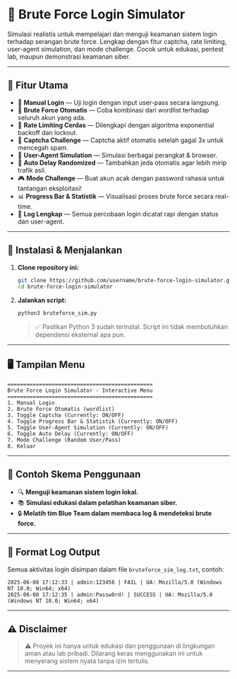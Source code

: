 # 🔐 Brute Force Login Simulator

Simulasi realistis untuk mempelajari dan menguji keamanan sistem login terhadap serangan brute force. Lengkap dengan fitur captcha, rate limiting, user-agent simulation, dan mode challenge. Cocok untuk edukasi, pentest lab, maupun demonstrasi keamanan siber.

---

## 🎯 Fitur Utama

- 🔐 **Manual Login** — Uji login dengan input user-pass secara langsung.
- 🤖 **Brute Force Otomatis** — Coba kombinasi dari wordlist terhadap seluruh akun yang ada.
- 🔁 **Rate Limiting Cerdas** — Dilengkapi dengan algoritma exponential backoff dan lockout.
- 🧠 **Captcha Challenge** — Captcha aktif otomatis setelah gagal 3x untuk mencegah spam.
- 📶 **User-Agent Simulation** — Simulasi berbagai perangkat & browser.
- 🐢 **Auto Delay Randomized** — Tambahkan jeda otomatis agar lebih mirip trafik asli.
- 🎮 **Mode Challenge** — Buat akun acak dengan password rahasia untuk tantangan eksploitasi!
- 📊 **Progress Bar & Statistik** — Visualisasi proses brute force secara real-time.
- 📝 **Log Lengkap** — Semua percobaan login dicatat rapi dengan status dan user-agent.

---

## 🚀 Instalasi & Menjalankan

1. **Clone repository ini:**
   ```bash
   git clone https://github.com/username/brute-force-login-simulator.git
   cd brute-force-login-simulator
   ```

2. **Jalankan script:**
   ```bash
   python3 bruteforce_sim.py
   ```

   > ✅ Pastikan Python 3 sudah terinstal. Script ini tidak membutuhkan dependensi eksternal apa pun.

---

## 🖥️ Tampilan Menu

```
==============================================
Brute Force Login Simulator - Interactive Menu
==============================================
1. Manual Login
2. Brute Force Otomatis (wordlist)
3. Toggle Captcha (Currently: ON/OFF)
4. Toggle Progress Bar & Statistik (Currently: ON/OFF)
5. Toggle User-Agent Simulation (Currently: ON/OFF)
6. Toggle Auto Delay (Currently: ON/OFF)
7. Mode Challenge (Random User/Pass)
8. Keluar
```

---

## 🧪 Contoh Skema Penggunaan

- 🔍 **Menguji keamanan sistem login lokal.**
- 📚 **Simulasi edukasi dalam pelatihan keamanan siber.**
- 🔒 **Melatih tim Blue Team dalam membaca log & mendeteksi brute force.**

---

## 🧾 Format Log Output

Semua aktivitas login disimpan dalam file `bruteforce_sim_log.txt`, contoh:
```
2025-06-08 17:12:33 | admin:123456 | FAIL | UA: Mozilla/5.0 (Windows NT 10.0; Win64; x64)
2025-06-08 17:12:35 | admin:Passw0rd! | SUCCESS | UA: Mozilla/5.0 (Windows NT 10.0; Win64; x64)
```

---

## ⚠️ Disclaimer

> ⚠️ Proyek ini hanya untuk edukasi dan penggunaan di lingkungan aman atau lab pribadi. Dilarang keras menggunakan ini untuk menyerang sistem nyata tanpa izin tertulis.

---
